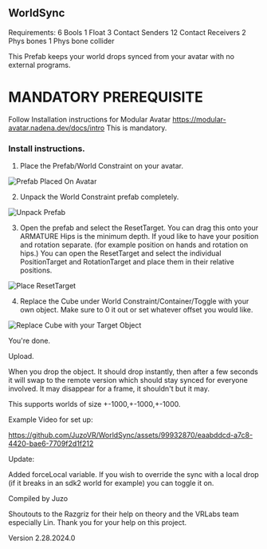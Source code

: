 ## WorldSync

Requirements:
6 Bools
1 Float
3 Contact Senders
12 Contact Receivers
2 Phys bones
1 Phys bone collider


This Prefab keeps your world drops synced from your avatar with no external programs. 

# MANDATORY PREREQUISITE

Follow Installation instructions for Modular Avatar
https://modular-avatar.nadena.dev/docs/intro
This is mandatory.

### Install instructions.

1. Place the Prefab/World Constraint on your avatar. 

![Prefab Placed On Avatar](https://i.imgur.com/hM8Fvx7.png)

2. Unpack the World Constraint prefab completely.

![Unpack Prefab](https://i.imgur.com/LSxOZGC.png)

3. Open the prefab and select the ResetTarget. You can drag this onto your ARMATURE Hips is the minimum depth. If youd like to have your position and rotation separate. (for example position on hands and rotation on hips.) You can open the ResetTarget and select the individual PositionTarget and RotationTarget and place them in their relative positions.

![Place ResetTarget](https://i.imgur.com/sSRrVFW.png)

4. Replace the Cube under World Constraint/Container/Toggle with your own object. Make sure to 0 it out or set whatever offset you would like. 

![Replace Cube with your Target Object](https://i.imgur.com/mmHBUm2.png)

You're done.

Upload.

When you drop the object. It should drop instantly, then after a few seconds it will swap to the remote version which should stay synced for everyone involved. It may disappear for a frame, it shouldn't but it may.

This supports worlds of size +-1000,+-1000,+-1000.

Example Video for set up:

https://github.com/JuzoVR/WorldSync/assets/99932870/eaabddcd-a7c8-4420-bae6-7709f2d1f212


Update:

Added forceLocal variable. If you wish to override the sync with a local drop (if it breaks in an sdk2 world for example) you can toggle it on.

Compiled by Juzo 

Shoutouts to the Razgriz for their help on theory and the VRLabs team especially Lin. Thank you for your help on this project.

Version 2.28.2024.0
